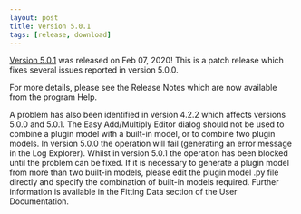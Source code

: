 ```yaml
---
layout: post
title: Version 5.0.1
tags: [release, download]
---
```


[Version 5.0.1](https://github.com/SasView/sasview/releases/tag/v5.0.1) was
released on Feb 07, 2020! This is a patch release which fixes several issues 
reported in version 5.0.0.

For more details, please see the Release Notes which are now available from the
program Help.

A problem has also been identified in version 4.2.2 which affects versions 
5.0.0 and 5.0.1. The Easy Add/Multiply Editor dialog should not be used to 
combine a plugin model with a built-in model, or to combine two plugin models. 
In version 5.0.0 the operation will fail (generating an error message in the 
Log Explorer). Whilst in version 5.0.1 the operation has been blocked until 
the problem can be fixed. If it is necessary to generate a plugin model from 
more than two built-in models, please edit the plugin model .py file directly 
and specify the combination of built-in models required. Further information is 
available in the Fitting Data section of the User Documentation.

